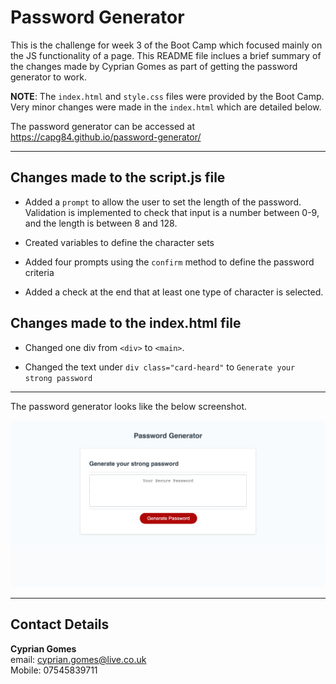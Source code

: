 # Password Generator

This is the challenge for week 3 of the Boot Camp which focused mainly on the JS functionality of a page. This README file inclues a brief summary of the changes made by Cyprian Gomes as part of getting the password generator to work.

**NOTE**: The `index.html` and `style.css` files were provided by the Boot Camp. Very minor changes were made in the `index.html` which are detailed below.

The password generator can be accessed at https://capg84.github.io/password-generator/

---

## Changes made to the script.js file

* Added a `prompt` to allow the user to set the length of the password. Validation is implemented to check that input is a number between 0-9, and the length is between 8 and 128.

* Created variables to define the character sets

* Added four prompts using the `confirm` method to define the password criteria

* Added a check at the end that at least one type of character is selected.

## Changes made to the index.html file

* Changed one div from `<div>` to `<main>`.

* Changed the text under `div class="card-heard"` to `Generate your strong password`

---------
The password generator looks like the below screenshot.

![this image](/assets/images/password-generator-home.png)

--------

## Contact Details
**Cyprian Gomes**
<br>email: cyprian.gomes@live.co.uk
<br>Mobile: 07545839711




